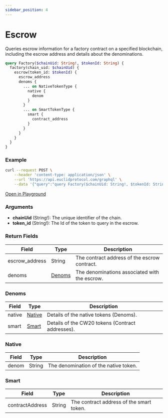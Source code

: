 ```yaml
---
sidebar_position: 4
---
```


# Escrow

Queries escrow information for a factory contract on a specified blockchain, including the escrow address and details about the denominations.

```graphql
query Factory($chainUid: String!, $tokenId: String) {
  factory(chain_uid: $chainUid) {
    escrow(token_id: $tokenId) {
      escrow_address
      denoms {
        ... on NativeTokenType {
          native {
            denom
          }
        }
        ... on SmartTokenType {
          smart {
            contract_address
          }
        }
      }
    }
  }
}
```
### Example

```bash
curl --request POST \
    --header 'content-type: application/json' \
    --url 'https://api.euclidprotocol.com/graphql' \
    --data '{"query":"query Factory($chainUid: String!, $tokenId: String) {\n  factory(chain_uid: $chainUid) {\n    escrow(token_id: $tokenId) {\n      escrow_address\n      denoms {\n        ... on NativeTokenType {\n          native {\n            denom\n          }\n        }\n        ... on SmartTokenType {\n          smart {\n            contract_address\n          }\n        }\n      }\n    }\n  }\n}","variables":{"chainUid":"nibiru","tokenId":"usdt"}}'
```

[Open in Playground](https://api.euclidprotocol.com/?explorerURLState=N4IgJg9gxgrgtgUwHYBcQC4QEcYIE4CeABAGICGUKEhAFACRQAWZAlkgKotjpEDKKeNgHMAhABoidKgGtkASW58BwgJRFgAHSREiAMwpVaTVkgD6MLjwbM2nMGs3adRBAGcoeCAHcaM5KctJPyQFBy1nZzcPb1MyMDA8N1dwiKIwZAg4V3UU1KIAOkKiCG0AOTIUFgA3BAAVCFkkWoIABwQcpzydJArq9scu1PSkTNyugF8xiMnO1ML84u1eODI8FHrG5raOwZ1XFbWd3Z0oEoEDWPjE12TZvJnBh9SnnSeZ8ZAxECrVljIAIwANm4MCABkQNCBjLYuJCeJCkCx-iw8DBIWIUpDggo4RCQDBXGAUJCtB9xkA)


### Arguments

- **chainUid** (String!): The unique identifier of the chain.
- **token_id** (String!): The Id of the token to query in the escrow. 

### Return Fields

| Field            | Type   | Description                               |
|------------------|--------|-------------------------------------------|
| escrow_address   | String | The contract address of the escrow contract.|
| denoms           | [Denoms](#denoms) | The denominations associated with the escrow.             |

### Denoms

| Field            | Type   | Description                               |
|------------------|--------|-------------------------------------------|
| native           | [Native](#native) | Details of the native tokens (Denoms).                   |
| smart            | [Smart](#smart) | Details of the CW20 tokens (Contract addresses).            |

### Native

| Field            | Type   | Description                               |
|------------------|--------|-------------------------------------------|
| denom            | String | The denomination of the native token.     |

### Smart

| Field            | Type   | Description                               |
|------------------|--------|-------------------------------------------|
| contractAddress  | String | The contract address of the smart token.  |
